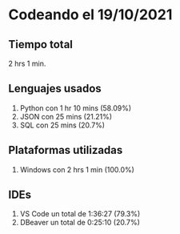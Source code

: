# Codeando el 19/10/2021

## Tiempo total
2 hrs 1 min.

## Lenguajes usados
1. Python con 1 hr 10 mins (58.09%)
1. JSON con 25 mins (21.21%)
1. SQL con 25 mins (20.7%)

## Plataformas utilizadas
1. Windows con 2 hrs 1 min (100.0%)

## IDEs
1. VS Code un total de 1:36:27 (79.3%)
1. DBeaver un total de 0:25:10 (20.7%)
